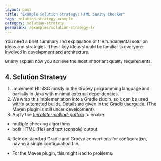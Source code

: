 ```yaml
---
layout: post
title: "Example Solution Strategy: HTML Sanity Checker"
tags: solution-strategy example 
category: solution-strategy
permalink: /examples/solution-strategy-1/
---
```



<div class="arc42-example">
You need a brief summary and explanation of the fundamental solution ideas and strategies. 
These key ideas should be familiar to everyone involved in development and architecture.

Briefly explain how you achieve the most important quality requirements.
</div>

## 4. Solution Strategy

1. Implement HtmlSC mostly in the Groovy programming language and partially in Java
with minimal external dependencies.
2. We wrap this implementation into a Gradle plugin, so it can be used within
automated builds. Details are given in the
[Gradle userguide](https://docs.gradle.org/current/userguide/userguide.html).
(The Maven plugin is still under development).
3. Apply the [_template-method-pattern_](https://sourcemaking.com/design_patterns/template_method/)
to enable:
  * multiple checking algorithms
  * both HTML (file) and text (console) output
4. Rely on standard Gradle and Groovy conventions for configuration, having a single configuration file.
  * For the Maven plugin, this might lead to problems.

